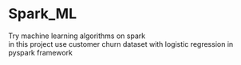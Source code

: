# Spark_ML
Try machine learning algorithms on spark<br/>
in this project use customer churn dataset with logistic regression in pyspark framework
